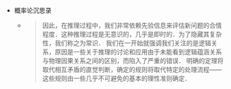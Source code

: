 - 概率论沉思录
	- >因此，在推理过程中，我们非常依赖先验信息来评估新问题的合情程度．这种推理过程是无意识的，几乎是即时的．为了隐藏其复杂性，我们称之为常识．
	  我们在一开始就强调我们关注的是逻辑关系，原因是一些关于推理的讨论和应用由于未能看到逻辑蕴涵关系与物理因果关系之间的区别，而陷入了严重的错误．
	  明确的定理将取代相互矛盾的直觉判断，确定的规则将取代特定的处理流程——这些规则由一些几乎不可避免的基本的理性准则确定．